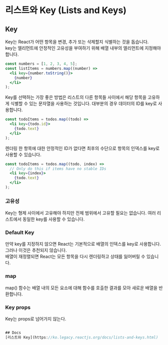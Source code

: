 # 리스트와 Key (Lists and Keys)



## Key
Key는 React가 어떤 항목을 변경, 추가 또는 삭제할지 식별하는 것을 돕습니다.   
key는 엘리먼트에 안정적인 고유성을 부여하기 위해 배열 내부의 엘리먼트에 지정해야 합니다.
```jsx
const numbers = [1, 2, 3, 4, 5];
const listItems = numbers.map((number) =>
  <li key={number.toString()}>
    {number}
  </li>
);
```

Key를 선택하는 가장 좋은 방법은 리스트의 다른 항목들 사이에서 해당 항목을 고유하게 식별할 수 있는 문자열을 사용하는 것입니다. 대부분의 경우 데이터의 ID를 key로 사용합니다.

```jsx
const todoItems = todos.map((todo) =>
  <li key={todo.id}>
    {todo.text}
  </li>
);
```
렌더링 한 항목에 대한 안정적인 ID가 없다면 최후의 수단으로 항목의 인덱스를 key로 사용할 수 있습니다.
```jsx
const todoItems = todos.map((todo, index) =>
  // Only do this if items have no stable IDs
  <li key={index}>
    {todo.text}
  </li>
);

```

### 고유성 
Key는 형제 사이에서 고유해야 하지만 전체 범위에서 고유할 필요는 없습니다. 여러 리스트에서 동일한 key를 사용할 수 있습니다.

### Default Key
만약 key를 지정하지 않으면 React는 기본적으로 배열의 인덱스를 key로 사용합니다. 그러나 이것은 추천되지 않습니다.  
배열이 재정렬되면 React는 모든 항목을 다시 렌더링하고 상태를 잃어버릴 수 있습니다.

### map
map() 함수는 배열 내의 모든 요소에 대해 함수를 호출한 결과를 모아 새로운 배열을 반환합니다.

### Key props
Key는 props로 넘어가지 않는다. 

```jsx

## Docs
[리스트와 Key](https://ko.legacy.reactjs.org/docs/lists-and-keys.html)
